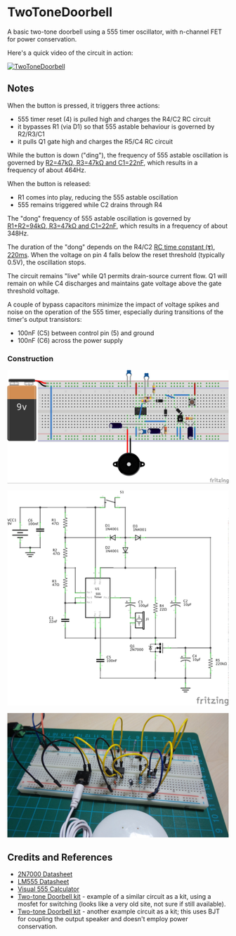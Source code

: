 # TwoToneDoorbell

A basic two-tone doorbell using a 555 timer oscillator, with n-channel FET for power conservation.

Here's a quick video of the circuit in action:

[![TwoToneDoorbell](http://img.youtube.com/vi/yD5Hbg0qQJE/0.jpg)](http://www.youtube.com/watch?v=yD5Hbg0qQJE)

## Notes

When the button is pressed, it triggers three actions:

* 555 timer reset (4) is pulled high and charges the R4/C2 RC circuit
* it bypasses R1 (via D1) so that 555 astable behaviour is governed by R2/R3/C1
* it pulls Q1 gate high and charges the R5/C4 RC circuit

While the button is down ("ding"), the frequency of 555 astable oscillation
is governed by [R2=47kΩ, R3=47kΩ and C1=22nF](http://visual555.tardate.com/?mode=astable&r1=47&r2=47&c=0.022),
which results in a frequency of about 464Hz.

When the button is released:

* R1 comes into play, reducing the 555 astable oscillation
* 555 remains triggered while C2 drains through R4

The "dong" frequency of 555 astable oscillation
is governed by [R1+R2=94kΩ, R3=47kΩ and C1=22nF](http://visual555.tardate.com/?mode=astable&r1=94&r2=47&c=0.022),
which results in a frequency of about 348Hz.

The duration of the "dong" depends on the R4/C2 [RC time constant (𝛕)](http://en.wikipedia.org/wiki/RC_time_constant),
[220ms](http://www.wolframalpha.com/input/?i=22k%CE%A9+*+10%CE%BCF).
When the voltage on pin 4 falls below the reset threshold (typically 0.5V), the oscillation stops.

The circuit remains "live" while Q1 permits drain-source current flow. Q1 will remain on while C4 discharges and maintains gate voltage above the gate threshold voltage.

A couple of bypass capacitors minimize the impact of voltage spikes and noise on the operation of the 555 timer, especially during transitions of the timer's output transistors:

* 100nF (C5) between control pin (5) and ground
* 100nF (C6) across the power supply

### Construction


![The Breadboard](./assets/TwoToneDoorbell_bb.jpg?raw=true)

![The Schematic](./assets/TwoToneDoorbell_schematic.jpg?raw=true)

![The Build](./assets/TwoToneDoorbell_build.jpg?raw=true)

## Credits and References
* [2N7000 Datasheet](http://www.futurlec.com/Transistors/2N7000.shtml)
* [LM555 Datasheet](http://www.futurlec.com/Linear/LM555CN.shtml)
* [Visual 555 Calculator](http://visual555.tardate.com)
* [Two-tone Doorbell kit](http://cdselectronics.com/kits/two%20tone%20door%20bell.htm) - example of a similar circuit as a kit, using a mosfet for switching (looks like a very old site, not sure if still available).
* [Two-tone Doorbell kit](http://www.aliexpress.com/item/555-doorbell-kit-ding-dong-doorbell-kit-diy-electronic-kit-diy-digital-kit/1682713914.html) - another example circuit as a kit; this uses BJT for coupling the output speaker and doesn't employ power conservation.
